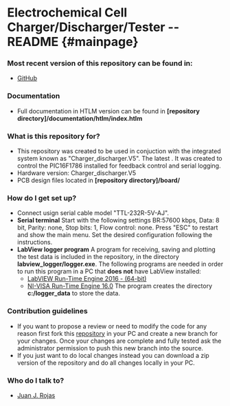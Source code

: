 Electrochemical Cell Charger/Discharger/Tester -- README {#mainpage}
============

### Most recent version of this repository can be found in: ###

* [GitHub](https://github.com/juanjorojash/cell_tester_public/)

### Documentation ###

* Full documentation in HTLM version can be found in **[repository directory]/documentation/htlm/index.htlm**

### What is this repository for? ###

* This repository was created to be used in conjuction with the integrated system known as "Charger_discharger.V5". The latest . It was created to control the PIC16F1786 installed for feedback control and serial logging.
* Hardware version: Charger_discharger.V5
* PCB design files  located in **[repository directory]/board/**

### How do I get set up? ###

* Connect usign serial cable model "TTL-232R-5V-AJ". 
* **Serial terminal** Start with the following settings BR:57600 kbps, Data: 8 bit, Parity: none, Stop bits: 1, Flow control: none. Press "ESC" to restart and show the main menu. Set the desired configuration following the instructions.
* **LabView logger program** A program for receiving, saving and plotting the test data is included in the repository, in the directory **labview_logger/logger.exe**. The following programs are needed in order to run this program in a PC that **does not** have LabView installed:
	* [LabVIEW Run-Time Engine 2016 - (64-bit)](http://www.ni.com/download/labview-run-time-engine-2016/6067/en/) 
	* [NI-VISA Run-Time Engine 16.0](http://www.ni.com/download/ni-visa-run-time-engine-16.0/6188/en/)
The program creates the directory **c:/logger_data** to store the data.

### Contribution guidelines ###

* If you want to propose a review or need to modify the code for any reason first fork this [repository](https://github.com/juanjorojash/cell_tester_public/) in your PC and create a new branch for your changes. Once your changes are complete and fully tested ask the administrator permission to push this new branch into the source.
* If you just want to do local changes instead you can download a zip version of the repository and do all changes locally in your PC. 

### Who do I talk to? ###

* [Juan J. Rojas](mailto:juan.rojas@itcr.ac.cr)
